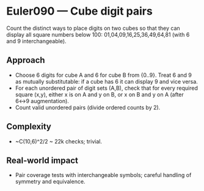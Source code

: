 # Euler090 — Cube digit pairs

Count the distinct ways to place digits on two cubes so that they can display all square numbers below 100: 01,04,09,16,25,36,49,64,81 (with 6 and 9 interchangeable).

## Approach

- Choose 6 digits for cube A and 6 for cube B from {0..9}. Treat 6 and 9 as mutually substitutable: if a cube has 6 it can display 9 and vice versa.
- For each unordered pair of digit sets (A,B), check that for every required square (x,y), either x is on A and y on B, or x on B and y on A (after 6↔9 augmentation).
- Count valid unordered pairs (divide ordered counts by 2).

## Complexity
- ~C(10,6)^2/2 ~ 22k checks; trivial.

## Real-world impact
- Pair coverage tests with interchangeable symbols; careful handling of symmetry and equivalence.
